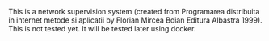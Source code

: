 This is a network supervision system (created from Programarea distribuita in internet metode si aplicatii by Florian Mircea Boian Editura Albastra 1999).
This is not tested yet.
It will be tested later using docker.